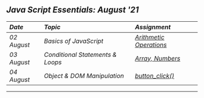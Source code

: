 ## _Java Script Essentials: August '21_ 
| _Date_ | _Topic_ | _Assignment_ |
| :----- | :------- | :-------- |
| _02 August_ |  _Basics of JavaScript_ | [_Arithmetic Operations_](Day%20%231) |
| _03 August_ |  _Conditional Statements & Loops_ | [_Array, Numbers_](Day%20%232) |
| _04 August_ |  _Object & DOM Manipulation_ | [_button_click()_](Day%20%233) |
---
